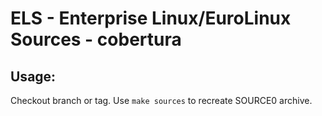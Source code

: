 # ELS - Enterprise Linux/EuroLinux Sources - cobertura
 
## Usage:
  Checkout branch or tag. Use `make sources` to recreate  SOURCE0 archive.
